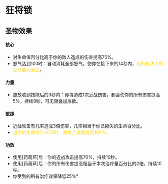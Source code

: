 # 狂将锁

## 圣物效果

#### **核心**

- 对生命值百分比高于你的敌人造成的伤害提高75%。
- 怒气达到100时：自动消耗全部怒气，使你在接下来的14秒内，<font color="#ffd700">视所有敌人的生命值为满血</font>。

#### **力量**

- 施放收剑技能后的3秒内：你每造成1次近战伤害，都会使你的所有伤害提高5%，持续8秒，可无限叠加层数。

#### **敏捷**

- 近战攻击有几率造成3倍伤害，几率相当于你已损失的生命百分比。
- <font color="#ffd700">当你的生命低于40%时，触发几率提高至100%。</font>

#### **功效**

- 使用[药葫芦]后：你的近战攻击提高70%，持续10秒。
- 使用[药葫芦]后：你的所有伤害提高相当于本次治疗量百分比的2倍，持续10秒。
- 你受到的所有治疗效果降低25%°
